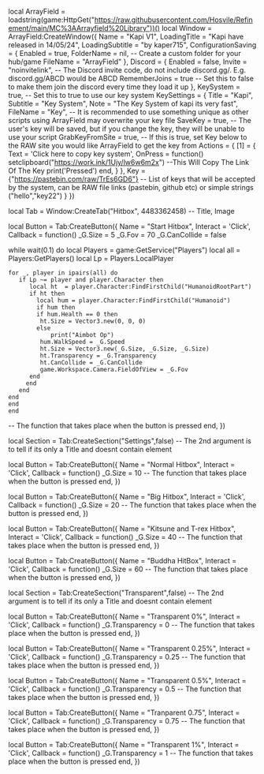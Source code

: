 local ArrayField = loadstring(game:HttpGet("https://raw.githubusercontent.com/Hosvile/Refinement/main/MC%3AArrayfield%20Library"))()
local Window = ArrayField:CreateWindow({
   Name = "Kapi V1",
   LoadingTitle = "Kapi have released in 14/05/24",
   LoadingSubtitle = "by kaper715",
   ConfigurationSaving = {
      Enabled = true,
      FolderName = nil, -- Create a custom folder for your hub/game
      FileName = "ArrayField"
   },
   Discord = {
      Enabled = false,
      Invite = "noinvitelink", -- The Discord invite code, do not include discord.gg/. E.g. discord.gg/ABCD would be ABCD
      RememberJoins = true -- Set this to false to make them join the discord every time they load it up
   },
   KeySystem = true, -- Set this to true to use our key system
   KeySettings = {
      Title = "Kapi",
      Subtitle = "Key System",
      Note = "The Key System of kapi its very fast",
      FileName = "Key", -- It is recommended to use something unique as other scripts using ArrayField may overwrite your key file
      SaveKey = true, -- The user's key will be saved, but if you change the key, they will be unable to use your script
      GrabKeyFromSite = true, -- If this is true, set Key below to the RAW site you would like ArrayField to get the key from
      Actions = {
            [1] = {
                Text = 'Click here to copy key system',
                OnPress = function()      setclipboard("https://work.ink/1Ujy/lw6w6m2x") --This Will Copy The Link Of The Key
                    print('Pressed')
                end,
                }
            },
      Key = {"https://pastebin.com/raw/TrEs6GD6"} -- List of keys that will be accepted by the system, can be RAW file links (pastebin, github etc) or simple strings ("hello","key22")
   }
})

local Tab = Window:CreateTab("Hitbox", 4483362458) -- Title, Image

local Button = Tab:CreateButton({
   Name = "Start Hitbox",
   Interact = 'Click',
   Callback = function()          _G.Size = 5
              _G.Fov = 70
_G.CanCollide = false

while wait(0.1) do
    local Players = game:GetService("Players")
    local all = Players:GetPlayers()
    local Lp = Players.LocalPlayer
    
    for _, player in ipairs(all) do
       if Lp ~= player and player.Character then
          local ht  = player.Character:FindFirstChild("HumanoidRootPart")
          if ht then
            local hum = player.Character:FindFirstChild("Humanoid")
            if hum then
            if hum.Health == 0 then
             ht.Size = Vector3.new(0, 0, 0)
            else
                print("Aimbot Op")
             hum.WalkSpeed = _G.Speed
             ht.Size = Vector3.new(_G.Size, _G.Size, _G.Size)
             ht.Transparency = _G.Transparency
			 ht.CanCollide = _G.CanCollide
             game.Workspace.Camera.FieldOfView = _G.Fov
          end
         end
       end
    end
    end
    end

   -- The function that takes place when the button is pressed
   end,
})

local Section = Tab:CreateSection("Settings",false) -- The 2nd argument is to tell if its only a Title and doesnt contain element

local Button = Tab:CreateButton({
   Name = "Normal Hitbox",
   Interact = 'Click', 
   Callback = function()              _G.Size = 10
   -- The function that takes place when the button is pressed
   end,
})

local Button = Tab:CreateButton({
   Name = "Big Hitbox",
   Interact = 'Click',
   Callback = function()       _G.Size = 20
   -- The function that takes place when the button is pressed
   end,
})

local Button = Tab:CreateButton({
   Name = "Kitsune and T-rex Hitbox",
   Interact = 'Click',
   Callback = function()       _G.Size = 40
   -- The function that takes place when the button is pressed
   end,
})

local Button = Tab:CreateButton({
   Name = "Buddha HitBox",
   Interact = 'Click',
   Callback = function()        _G.Size = 60
   -- The function that takes place when the button is pressed
   end,
})

local Section = Tab:CreateSection("Transparent",false) -- The 2nd argument is to tell if its only a Title and doesnt contain element

local Button = Tab:CreateButton({
   Name = "Transparent 0%",
   Interact = 'Click',
   Callback = function()           _G.Transparency = 0
   -- The function that takes place when the button is pressed
   end,
})

local Button = Tab:CreateButton({
   Name = "Transparent 0.25%",
   Interact = 'Click',
   Callback = function()            _G.Transparency = 0.25
   -- The function that takes place when the button is pressed
   end,
})

local Button = Tab:CreateButton({
   Name = "Transparent 0.5%",
   Interact = 'Click',
   Callback = function()            _G.Transparency = 0.5
   -- The function that takes place when the button is pressed
   end,
})

local Button = Tab:CreateButton({
   Name = "Tranparent 0.75",
   Interact = 'Click',
   Callback = function()                  _G.Transparency = 0.75
   -- The function that takes place when the button is pressed
   end,
})

local Button = Tab:CreateButton({
   Name = "Transparent 1%",
   Interact = 'Click',
   Callback = function()          _G.Transparency = 1
   -- The function that takes place when the button is pressed
   end,
})
